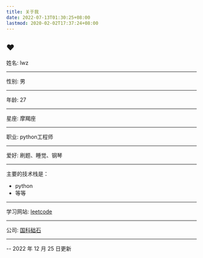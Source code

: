 ```yaml
---
title: 关于我
date: 2022-07-13T01:30:25+08:00
lastmod: 2020-02-02T17:37:24+08:00
---
```


❤️ 
---
姓名: lwz

---
性别: 男

---
年龄: 27

---
星座: 摩羯座

---
职业: python工程师

---
爱好: 刷题、睡觉、钢琴

---
主要的技术栈是：
- python
- 等等
---
学习网站:
[leetcode](https://leetcode-cn.com/u/hello_lwz/)

---
公司:
[国科础石](https://www.kernelsoft.com/)

---
-- 2022 年 12 月 25 日更新

